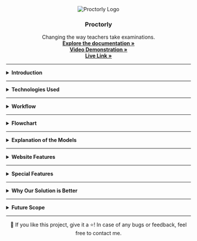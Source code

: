 <div align="center">
  <img src="/bg.png" alt="Proctorly Logo" width="600">
  <h3 align="center">Proctorly</h3>
  <p align="center">
    Changing the way teachers take examinations.
    <br />
    <a href="https://drive.google.com/file/d/1qYvdLZSJQP73nDsnra9D96X2YBksIoWI/view?usp=sharing" target="_blank"><strong>Explore the documentation »</strong></a>
    <br />
    <a href="https://drive.google.com/file/d/1tP3LpOuq9oVjJ5IHTt3EekR550bA1q01/view?usp=sharing" target="_blank"><strong>Video Demonstration »</strong></a>
    <br />
    <a href="https://proctorly-web1.netlify.app" target="_blank"><strong>Live Link »</strong></a>
  </p>
</div>

---

<details>
  <summary><b>Introduction</b></summary>
  <br>
  With the onset of COVID-19, students and teachers across the globe were forced to shift to online teaching. The lectures started being held over Google Meet or Zoom, but none of these platforms had a solution for proctoring online examinations.  
  Human proctors were unable to monitor each student carefully, leading to massive cheating and misconduct in exams.  

  **Our vision** was to develop an automated Artificial Intelligence-based proctoring system that:  
  - Replaces human proctors and ensures stricter monitoring  
  - Detects similarities in student submissions and reports them  
  - Reduces misconduct and maintains academic integrity  
</details>

---

<details>
  <summary><strong>Technologies Used</strong></summary>
  
  **Integrated Development Environment (IDE):** Google Colab, PyCharm, Replit
  
  **Programming Languages:** Python, JavaScript, HTML, CSS, JSX
  
  **Frameworks & Libraries:**
  
  - TensorFlow
  - Keras
  - OpenCV
  - NumPy
  - Matplotlib
  - Speech Recognition
  - Scikit-Learn
  - ReactJS
  - TailwindCSS
  - Animate.css
  - Tachyons
  
  **Deep Learning Architectures Used:**
  
  - Convolutional Neural Network
  - Recurrent Neural Network
  - YOLOv4 with Darknet
  - Gensim.models
  - Pyaudio
  - Dlib
  
</details>

---

<details>
  <summary><b>Workflow</b></summary>
  <br>
  1. The teacher/university shares the exam link  
  2. Students log in to the website  
  3. ML models detect cheating attempts in real time  
  4. A log of suspicious activities is sent to the teacher/examiner  
  5. Students submit their exams  
  6. Answers are cross-checked for collaborative cheating  
  7. The final reports (with confidential info redacted) are sent to the teacher  
  8. The result is announced  
  9. **Outcome:** No cheating, benefiting both students and teachers!  
</details>

---

<details>
  <summary><b>Flowchart</b></summary>
  <br>
  <p align="center">
    <img src="flowchart.JPG" alt="Flowchart" width="600">
  </p>
</details>

---

<details>
  <summary><b>Explanation of the Models</b></summary>
  <br>
  1. **Mouth Movement Tracking:** Detects if a student speaks during the exam.  
  2. **Person Counting:** Detects the number of individuals in the room.  
  3. **Malicious Object Detection:** Identifies cheating materials (books, phones, notes, etc.).  
  4. **Answer Similarity Checker:** Identifies collaborative/direct copying in student responses.  
  5. **Speech Recognition Surveillance:** Detects spoken words related to the exam questions.  
  6. **Headphone Detection:** Checks if a student is using an audio device.  
  7. **Eye Tracking:** Monitors eye movements to detect suspicious behavior.  
</details>

---

<details>
  <summary><b>Website Features</b></summary>
  <br>
  - **Tab Switch Detection**  
  - **Copy-Paste Detection**  
  - **Warning System**  
  - **User-Friendly Interface**  
</details>

---

<details>
  <summary><b>Special Features</b></summary>
  <br>
  1. **Parallel Processing:** Multi-threaded models ensure low latency and high efficiency.  
  2. **Privacy-Focused:** No student data is stored; reports contain limited anonymized data.  
  3. **Zero Setup:** Students don’t need any additional hardware or software.  
  4. **Student-Centric:** Designed to be stress-free for students while ensuring fairness.  
  5. **Cost-Effective:** AI-based monitoring is cheaper than hiring human proctors.  
</details>

---

<details>
  <summary><b>Why Our Solution is Better</b></summary>
  <br>
  1. **Higher Accuracy:** AI ensures each student is monitored at all times.  
  2. **Immediate Action:** Anomalies are reported in real-time.  
  3. **Remote Accessibility:** Can be deployed for online examinations easily.  
  4. **Privacy-Focused:** No recorded videos or images are stored, preventing misuse.  
</details>

---

<details>
  <summary><b>Future Scope</b></summary>
  <br>
  1. Develop a full-fledged commercial product.  
  2. Enhance the accuracy of the headphone detection model.  
  3. Use improved datasets for better model performance.  
  4. Optimize model efficiency with better algorithms.  
  5. Create an end-to-end proctoring solution for universities.  
</details>

---
<!-- FOOTER -->
<div align="center">
  💙 If you like this project, give it a ⭐! In case of any bugs or feedback, feel free to contact me.
</div>

